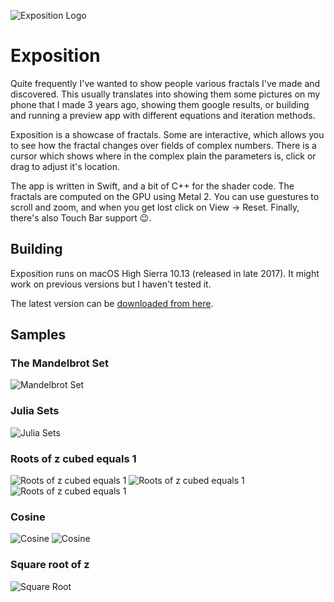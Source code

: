 ![Exposition Logo](https://raw.githubusercontent.com/Mrwerdo/Exposition/master/Exposition/Samples/AppIcon.png)

# Exposition

Quite frequently I've wanted to show people various fractals I've made and discovered. This usually translates into
showing them some pictures on my phone that I made 3 years ago, showing them google results, or building and
running a preview app with different equations and iteration methods.

Exposition is a showcase of fractals. Some are interactive, which allows you to see how the fractal changes over 
fields of complex numbers. There is a cursor which shows where in the complex plain the parameters is, click or
drag to adjust it's location.

The app is written in Swift, and a bit of C++ for the shader code. The fractals are computed on the GPU using 
Metal 2. You can use guestures to scroll and zoom, and when you get lost click on View -> Reset. Finally, there's 
also Touch Bar support 😉.

## Building

Exposition runs on macOS High Sierra 10.13 (released in late 2017). It might work on previous versions but I haven't
tested it.

The latest version can be [downloaded from here](https://github.com/Mrwerdo/Exposition/releases).

## Samples
### The Mandelbrot Set
![Mandelbrot Set](https://raw.githubusercontent.com/Mrwerdo/Exposition/master/Samples/MandelbrotSet.png)
### Julia Sets
![Julia Sets](https://raw.githubusercontent.com/Mrwerdo/Exposition/master/Samples/JuliaSet.png)
### Roots of z cubed equals 1
![Roots of z cubed equals 1](https://raw.githubusercontent.com/Mrwerdo/Exposition/master/Samples/ZCubed1.png)
![Roots of z cubed equals 1](https://raw.githubusercontent.com/Mrwerdo/Exposition/master/Samples/ZCubed2.png)
![Roots of z cubed equals 1](https://raw.githubusercontent.com/Mrwerdo/Exposition/master/Samples/ZCubed3.png)
### Cosine
![Cosine](https://raw.githubusercontent.com/Mrwerdo/Exposition/master/Samples/Cosine1.png)
![Cosine](https://raw.githubusercontent.com/Mrwerdo/Exposition/master/Samples/Cosine2.png)
### Square root of z
![Square Root](https://raw.githubusercontent.com/Mrwerdo/Exposition/master/Samples/SquareRoot.png)
